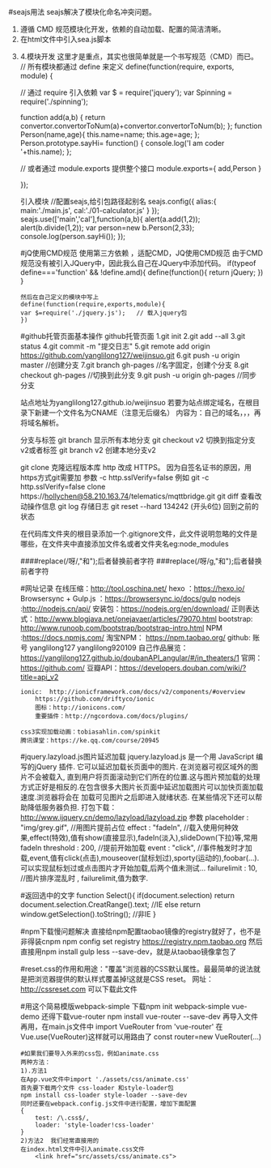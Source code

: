 #seajs用法
seajs解决了模块化命名冲突问题。
  1. 遵循 CMD 规范模块化开发，依赖的自动加载、配置的简洁清晰。
  2. 在html文件中引入sea.js脚本
  3. <script>
seajs.config({
	// Sea.js 的基础路径（修改这个就不是路径就不是相对于seajs文件了）
	base: 'http://example.com/path/to/base/',
	// 别名配置（用变量表示文件，解决路径层级过深和实现路径映射）
	alias: {
		'es5-safe': 'gallery/es5-safe/0.9.3/es5-safe',
		'json': 'gallery/json/1.0.2/json',
		'jquery': 'jquery/jquery/1.10.1/jquery'
	},
	// 路径配置（用变量表示路径，解决路径层级过深的问题）
	paths: {
		'gallery': 'https://a.alipayobjects.com/gallery'
	}
     });
//并发加载模块 a 和模块 b，并在都加载完成时，执行指定回调

seajs.use(['./a', './b'], function(a, b) {
  	a.init();
 	 b.init();
	});
</script>

4.模块开发
这里才是重点，其实也很简单就是一个书写规范（CMD）而已。
// 所有模块都通过 define 来定义
define(function(require, exports, module) {

  // 通过 require 引入依赖
  var $ = require('jquery');
  var Spinning = require('./spinning');

 function add(a,b) {
		return convertor.convertorToNum(a)+convertor.convertorToNum(b);
};
function Person(name,age){
		this.name=name;
		this.age=age;
	};
Person.prototype.sayHi= function() {
	console.log('I am coder '+this.name);
	};

  // 或者通过 module.exports 提供整个接口
 module.exports={
	 	add,Person
	 }

});

引入模块
//配置seajs,给引包路径起别名
seajs.config({
		alias:{
			main:'./main.js',
			cal:'./01-calculator.js'
			}
		});
seajs.use(['main','cal'],function(a,b){
			alert(a.add(1,2));
			alert(b.divide(1,2));
			var person=new b.Person(2,33);
			console.log(person.sayHi());
		});

#jQ使用CMD规范
	使用第三方依赖   ，适配CMD，JQ使用CMD规范
	由于CMD规范没有被引入JQuery中，因此我么自己在JQuery中添加代码。
	if(typeof define==='function' && !define.amd){
	define(function(){
	return jQuery;
	})
	}

	然后在自己定义的模块中写上
	define(function(require,exports,module){
	var $=require('./jquery.js');   // 载入jquery包
	})


#github托管页面基本操作
github托管页面
1.git init 
2.git add --all
3.git status
4.git commit -m "提交日志"
5.git remote add origin https://github.com/yanglilong127/weijinsuo.git
6.git push -u origin master
//创建分支
7.git branch gh-pages    //名字固定，创建个分支
8.git checkout gh-pages  //切换到此分支
9.git push -u origin gh-pages  //同步分支

站点地址为yanglilong127.github.io/weijinsuo
若要为站点绑定域名，在根目录下新建一个文件名为CNAME（注意无后缀名）
内容为：自己的域名，，，再将域名解析。

分支与标签
git branch   显示所有本地分支
git checkout v2   切换到指定分支v2或者标签
git branch v2  创建本地分支v2

git clone <url>  克隆远程版本库
http 改成 HTTPS。
因为自签名证书的原因，用https方式git需要加 参数  -c http.sslVerify=false
例如
git  -c http.sslVerify=false  clone  https://hollychen@58.210.163.74/telematics/mqttbridge.git
git diff 查看改动操作信息
git log  存储日志
git reset --hard 134242  (开头6位) 回到之前的状态

在代码库文件夹的根目录添加一个.gitignore文件，此文件说明忽略的文件是哪些，在文件夹中直接添加文件名或者文件夹名eg:node_modules

####replace(/呀/,"和");后者替换前者字符
###replace(/呀/g,"和");后者替换前者字符


#网址记录
	在线压缩：http://tool.oschina.net/
	hexo  ：https://hexo.io/
	Browsersync + Gulp.js  ：https://browsersync.io/docs/gulp
	nodejs  :http://nodejs.cn/api/
		安装包：https://nodejs.org/en/download/
	正则表达式：http://www.blogjava.net/onejavaer/articles/79070.html
	bootstrap: http://www.runoob.com/bootstrap/bootstrap-intro.html
	NPM :https://docs.npmjs.com/
	淘宝NPM： https://npm.taobao.org/
	github:  账号 yanglilong127  yanglilong920109
		自己作品展览：https://yanglilong127.github.io/doubanAPI_angular/#/in_theaters/1
		官网： https://github.com/
	豆瓣API：https://developers.douban.com/wiki/?title=api_v2

	ionic:  http://ionicframework.com/docs/v2/components/#overview
		https://github.com/driftyco/ionic
		图标：http://ionicons.com/
		重要插件：http://ngcordova.com/docs/plugins/

	css3实现加载动画：tobiasahlin.com/spinkit
	腾讯课堂：https://ke.qq.com/course/20945

#jquery.lazyload.js图片延迟加载
	jquery.lazyload.js 是一个用 JavaScript 编写的jQuery 插件. 它可以延迟加载长页面中的图片. 在浏览器可视区域外的图片不会被载入, 直到用户将页面滚动到它们所在的位置.这与图片预加载的处理方式正好是相反的.在包含很多大图片长页面中延迟加载图片可以加快页面加载速度.浏览器将会在 加载可见图片之后即进入就绪状态. 在某些情况下还可以帮助降低服务器负担. 
	打包下载：http://www.ijquery.cn/demo/lazyload/lazyload.zip
	参数
placeholder : "img/grey.gif",     //用图片提前占位
effect : "fadeIn",    //载入使用何种效果,effect(特效),值有show(直接显示),fadeIn(淡入),slideDown(下拉)等,常用fadeIn
threshold : 200,    //提前开始加载
event : "click",      //事件触发时才加载,event,值有click(点击),mouseover(鼠标划过),sporty(运动的),foobar(…).可以实现鼠标划过或点击图片才开始加载,后两个值未测试…
failurelimit : 10,     //图片排序混乱时 ,
failurelimit,值为数字.
	<script>
	  $(function() {
	      $("img.lazy").lazyload({effect: "fadeIn"});
	  });
	</script>

#返回选中的文字
	function Select(){
		if(document.selection)
			return document.selection.CreatRange().text;   //IE
		else return window.getSelection().toString();   //非IE
	}


#npm下载慢问题解决
	直接给npm配置taobao镜像的registry就好了，也不是非得装cnpm
	npm config set registry https://registry.npm.taobao.org
	然后直接用npm install gulp less --save-dev，就是从taobao镜像拿包了


#reset.css的作用和用途："覆盖"浏览器的CSS默认属性。最最简单的说法就是把浏览器提供的默认样式覆盖掉!这就是CSS reset。
	网址：http://cssreset.com   可以下载此文件
	


#用这个简易模版webpack-simple  下载npm init webpack-simple vue-demo
	还得下载vue-router   npm install vue-router --save-dev
	再导入文件再用，在main.js文件中
	import VueRouter from 'vue-router'
	在Vue.use(VueRouter)这样就可以用路由了
	const router=new VueRouter(...)

	#如果我们要导入外来的css包，例如animate.css
	两种方法：
	1).方法1
	在App.vue文件中import './assets/css/animate.css'
	首先要下载两个文件 css-loader 和style-loader包
	npm install css-loader style-loader --save-dev
	同时还要在webpack.config.js文件中进行配置，增加下面配置
	{
	    test: /\.css$/,
	    loader: 'style-loader!css-loader'
    } 
    2)方法2  我们经常直接用的
    在index.html文件中引入animate.css文件
    	<link href="src/assets/css/animate.cs">